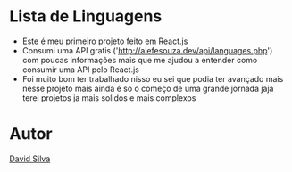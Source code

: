 # Lista de Linguagens #
- Este é meu primeiro projeto feito em <a href='https://reactjs.org/'>React.js</a>
- Consumi uma API gratis ('http://alefesouza.dev/api/languages.php') com poucas informações mais que me ajudou a entender como consumir uma API pelo React.js
- Foi muito bom ter trabalhado nisso eu sei que podia ter avançado mais nesse projeto mais ainda é so o começo de uma grande jornada jaja terei projetos ja mais solidos e mais complexos

# Autor #
<a href='https://instagram.com/n0_0ne__dsk'>David Silva</a>
